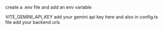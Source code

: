 create a .env file and add an env variable

VITE_GEMINI_API_KEY 
add your gemini api key here and also in config.ts file add your backend urls
